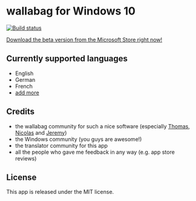 wallabag for Windows 10
================
[![Build status](https://ci.appveyor.com/api/projects/status/u89nvv8bbakcyw75?svg=true)](https://ci.appveyor.com/project/jlnostr/windows-app)

[Download the beta version from the Microsoft Store right now!](https://www.microsoft.com/store/apps/9nblggh5x3p6)

## Currently supported languages
- English
- German
- French
- [add more](https://github.com/wallabag/windows-app/wiki/Translations)

## Credits
- the wallabag community for such a nice software (especially [Thomas](https://github.com/tcitworld), [Nicolas](https://github.com/nicosomb) and [Jeremy](https://github.com/j0k3r))
- the Windows community (you guys are awesome!)
- the translator community for this app
- all the people who gave me feedback in any way (e.g. app store reviews)

## License
This app is released under the MIT license.
